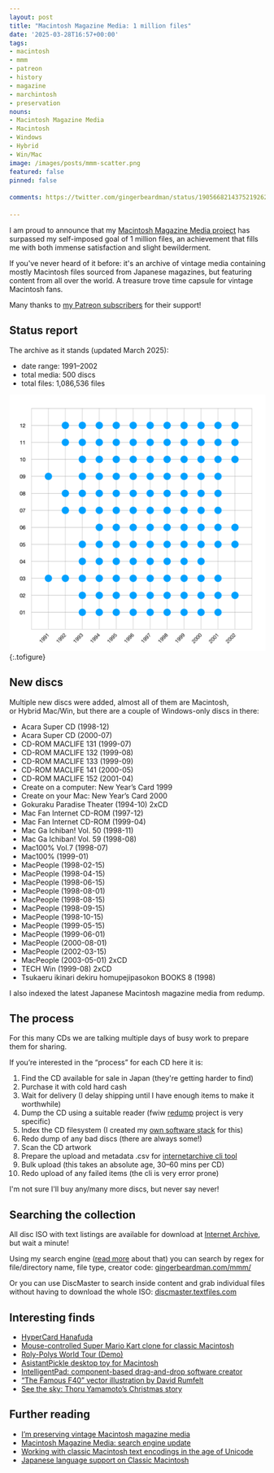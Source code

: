 ```yaml
---
layout: post
title: "Macintosh Magazine Media: 1 million files"
date: '2025-03-28T16:57+00:00'
tags:
- macintosh
- mmm
- patreon
- history
- magazine
- marchintosh
- preservation
nouns:
- Macintosh Magazine Media
- Macintosh
- Windows
- Hybrid
- Win/Mac
image: /images/posts/mmm-scatter.png
featured: false
pinned: false

comments: https://twitter.com/gingerbeardman/status/1905668214375219262

---
```


I am proud to announce that my [Macintosh Magazine Media project](/2021/10/30/macintosh-magazine-media/) has surpassed my self-imposed goal of 1 million files, an achievement that fills me with both immense satisfaction and slight bewilderment.

If you've never heard of it before: it's an archive of vintage media containing mostly Macintosh files sourced from Japanese magazines, but featuring content from all over the world. A treasure trove time capsule for vintage Macintosh fans.

Many thanks to [my Patreon subscribers](https://patreon.com/gingerbeardman) for their support!

## Status report

The archive as it stands (updated March 2025):

*   date range: 1991–2002
*   total media: 500 discs
*   total files: 1,086,536 files

<!--
The archive as it stands (updated July 2024):

*   date range: 1991–2002
*   total media: 461 discs
*   total files: 998,512 files
-->

![PNG](/images/posts/mmm-scatter.png "Distribution of discs by month")
{:.tofigure}

## New discs

Multiple new discs were added, almost all of them are Macintosh, or Hybrid Mac/Win, but there are a couple of Windows-only discs in there:

- Acara Super CD (1998-12)
- Acara Super CD (2000-07)
- CD-ROM MACLIFE 131 (1999-07)
- CD-ROM MACLIFE 132 (1999-08)
- CD-ROM MACLIFE 133 (1999-09)
- CD-ROM MACLIFE 141 (2000-05)
- CD-ROM MACLIFE 152 (2001-04)
- Create on a computer: New Year’s Card 1999
- Create on your Mac: New Year’s Card 2000
- Gokuraku Paradise Theater (1994-10) 2xCD
- Mac Fan Internet CD-ROM (1997-12)
- Mac Fan Internet CD-ROM (1999-04)
- Mac Ga Ichiban! Vol. 50 (1998-11)
- Mac Ga Ichiban! Vol. 59 (1998-08)
- Mac100% Vol.7 (1998-07)
- Mac100% (1999-01)
- MacPeople (1998-02-15)
- MacPeople (1998-04-15)
- MacPeople (1998-06-15)
- MacPeople (1998-08-01)
- MacPeople (1998-08-15)
- MacPeople (1998-09-15)
- MacPeople (1998-10-15)
- MacPeople (1999-05-15)
- MacPeople (1999-06-01)
- MacPeople (2000-08-01)
- MacPeople (2002-03-15)
- MacPeople (2003-05-01) 2xCD
- TECH Win (1999-08) 2xCD
- Tsukaeru ikinari dekiru homupejipasokon BOOKS 8 (1998)

I also indexed the latest Japanese Macintosh magazine media from redump.

## The process

For this many CDs we are talking multiple days of busy work to prepare them for sharing.

If you’re interested in the “process” for each CD here it is:

1. Find the CD available for sale in Japan (they're getting harder to find)
1. Purchase it with cold hard cash
1. Wait for delivery (I delay shipping until I have enough items to make it worthwhile)
1. Dump the CD using a suitable reader (fwiw [redump](http://redump.org) project is very specific)
1. Index the CD filesystem (I created my [own software stack](/2022/03/31/working-with-classic-macintosh-text-encodings-in-the-age-of-unicode/) for this)
1. Redo dump of any bad discs (there are always some!)
1. Scan the CD artwork
1. Prepare the upload and metadata .csv for [internetarchive cli tool](https://archive.org/developers/internetarchive/cli.html)
1. Bulk upload (this takes an absolute age, 30–60 mins per CD)
1. Redo upload of any failed items (the cli is very error prone)

I'm not sure I'll buy any/many more discs, but never say never!

## Searching the collection

All disc ISO with text listings are available for download at [Internet Archive](https://archive.org/details/@gingerbeardman), but wait a minute!

Using my search engine ([read more](/2025/01/10/macintosh-magazine-media-search-engine-update/) about that) you can search by regex for file/directory name, file type, creator code: [gingerbeardman.com/mmm/](https://www.gingerbeardman.com/mmm/)

Or you can use DiscMaster to search inside content and grab individual files without having to download the whole ISO: [discmaster.textfiles.com](https://discmaster.textfiles.com)

## Interesting finds

- [HyperCard Hanafuda](https://blog.gingerbeardman.com/2021/10/31/hypercard-hanafuda/)
- [Mouse-controlled Super Mario Kart clone for classic Macintosh](https://blog.gingerbeardman.com/2021/10/31/mouse-controlled-super-mario-kart-clone-for-classic-macintosh/)
- [Roly-Polys World Tour (Demo)](https://blog.gingerbeardman.com/2021/11/01/roly-polys-world-tour-demo/)
- [AsistantPickle desktop toy for Macintosh](https://blog.gingerbeardman.com/2021/11/20/asistantpickle-desktop-toy-for-macintosh/)
- [IntelligentPad: component-based drag-and-drop software creator](https://blog.gingerbeardman.com/2023/05/17/intelligentpad-component-based-drag-and-drop-software-creator/)
- [“The Famous F40” vector illustration by David Rumfelt](https://blog.gingerbeardman.com/2023/07/15/the-famous-f40-vector-illustration/)
- [See the sky: Thoru Yamamoto’s Christmas story](https://blog.gingerbeardman.com/2023/12/16/see-the-sky-thoru-yamamoto-christmas-story-for-playdate/)

## Further reading

- [I’m preserving vintage Macintosh magazine media](https://blog.gingerbeardman.com/2021/10/30/macintosh-magazine-media/)
- [Macintosh Magazine Media: search engine update](https://blog.gingerbeardman.com/2025/01/10/macintosh-magazine-media-search-engine-update/)
- [Working with classic Macintosh text encodings in the age of Unicode](https://blog.gingerbeardman.com/2022/03/31/working-with-classic-macintosh-text-encodings-in-the-age-of-unicode/)
- [Japanese language support on Classic Macintosh](https://blog.gingerbeardman.com/2023/11/07/japanese-lanuage-support-on-classic-macintosh/)
